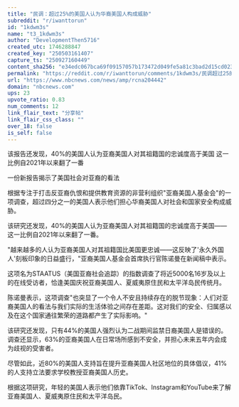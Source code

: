 ```yaml
---
title: "民调：超过25%的美国人认为华裔美国人构成威胁"
subreddit: "r/iwanttorun"
id: "1kdwm3s"
name: "t3_1kdwm3s"
author: "DevelopmentThen5716"
created_utc: 1746288847
created_key: "250503161407"
capture_ts: "250927160449"
content_sha256: "e34edc067bca69f09157057b173472d049fe5a81c3bad2d15cd0234c69680acf"
permalink: "https://reddit.com/r/iwanttorun/comments/1kdwm3s/民调超过25的美国人认为华裔美国人构成威胁/"
url: "https://www.nbcnews.com/news/amp/rcna204442"
domain: "nbcnews.com"
ups: 23
upvote_ratio: 0.83
num_comments: 12
link_flair_text: "分享帖"
link_flair_css_class: ""
over_18: false
is_self: false
---
```


该报告还发现，40%的美国人认为亚裔美国人对其祖籍国的忠诚度高于美国
这一比例自2021年以来翻了一番

一份新报告揭示了美国社会对亚裔的看法

根据专注于打击反亚裔仇恨和提供教育资源的非营利组织"亚裔美国人基金会"的一项调查，超过四分之一的美国人表示他们担心华裔美国人对社会和国家安全构成威胁。

该研究还发现，40%的美国人认为亚裔美国人对其祖籍国的忠诚度高于美国——这一比例自2021年以来翻了一番。

"越来越多的人认为亚裔美国人对其祖籍国比美国更忠诚——这反映了'永久外国人'刻板印象的日益盛行，"亚裔美国人基金会首席执行官陈诺曼在新闻稿中表示。

这项名为STAATUS（美国亚裔社会追踪）的指数调查了将近5000名16岁及以上的在线受访者，恰逢美国庆祝亚裔美国人、夏威夷原住民和太平洋岛民传统月。

陈诺曼表示，这项调查"也突显了一个令人不安且持续存在的脱节现象：人们对亚裔美国人的看法与我们实际的生活体验之间存在差距。这对我们的安全、归属感以及在这个国家通往繁荣的道路都产生了实际影响。"

该研究还发现，只有44%的美国人强烈认为二战期间监禁日裔美国人是错误的。调查还显示，63%的亚裔美国人在日常场所感到不安全，并担心未来五年内会成为歧视的受害者。

尽管如此，近80%的美国人支持旨在提升亚裔美国人社区地位的具体倡议，41%的人支持立法要求学校教授亚裔美国人历史。

根据这项研究，年轻的美国人表示他们依靠TikTok、Instagram和YouTube来了解亚裔美国人、夏威夷原住民和太平洋岛民。
